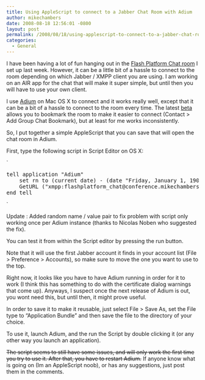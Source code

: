 ```yaml
---
title: Using AppleScript to connect to a Jabber Chat Room with Adium
author: mikechambers
date: 2008-08-18 12:56:01 -0800
layout: post
permalink: /2008/08/18/using-applescript-to-connect-to-a-jabber-chat-room-with-adium/
categories:
  - General
---
```



I have been having a lot of fun hanging out in the [Flash Platform Chat room][1] I set up last week. However, it can be a little bit of a hassle to connect to the room depending on which Jabber / XMPP client you are using. I am working on an AIR app for the chat that will make it super simple, but until then you will have to use your own client.

I use [Adium][2] on Mac OS X to connect and it works really well, except that it can be a bit of a hassle to connect to the room every time. The latest [beta][3] allows you to bookmark the room to make it easier to connect (Contact > Add Group Chat Bookmark), but at least for me works inconsistently.

So, I put together a simple AppleScript that you can save that will open the chat room in Adium.  
<!--more-->

  
First, type the following script in Script Editor on OS X:

`
<pre>tell application "Adium"
	set rn to (current date) - (date "Friday, January 1, 1904 12:00:00 AM")
	GetURL ("xmpp:flashplatform_chat@conference.mikechambers.com?join&#038;" &#038; rn)
end tell</pre>
<p>`

Update : Added random name / value pair to fix problem with script only working once per Adium instance (thanks to Nicolas Noben who suggested the fix).

You can test it from within the Script editor by pressing the run button. 

Note that it will use the first Jabber account it finds in your account list (File > Preference > Accounts), so make sure to move the one you want to use to the top.

Right now, it looks like you have to have Adium running in order for it to work (I think this has something to do with the certificate dialog warnings that come up). Anyways, I suspect once the next release of Adium is out, you wont need this, but until then, it might prove useful.

In order to save it to make it reusable, just select File > Save As, set the File type to &#8220;Application Bundle&#8221; and then save the file to the directory of your choice. 

To use it, launch Adium, and the run the Script by double clicking it (or any other way you launch an application).

<strike>The script seems to still have some issues, and will only work the first time you try to use it. After that, you have to restart Adium.</strike> If anyone know what is going on (Im an AppleScript noob), or has any suggestions, just post them in the comments.

 [1]: http://www.mikechambers.com/blog/2008/08/14/flash-platform-community-chat-xmpp-jabber-server/
 [2]: http://www.adiumx.com/
 [3]: http://www.adiumx.com/beta/